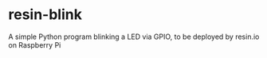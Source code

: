 # resin-blink
A simple Python program blinking a LED via GPIO, to be deployed by resin.io on Raspberry Pi
